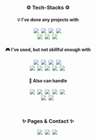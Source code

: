 <!-- Tech Stack Section -->
<h3 align='center'>⚙ Tech-Stacks ⚙</h3>
<h4 align='center'>💡 I've done any projects with</h4>
<p align='center'>
<!-- Lang. -->
  <!-- Python -->
  <img src="https://img.shields.io/badge/Python-3766AB?style=flat-square&logo=Python&logoColor=white"/></a>&nbsp
  <!-- HTML -->
  <img src="https://img.shields.io/badge/HTML-E34F26?style=flat-square&logo=HTML5&logoColor=white"/></a>&nbsp
  <!-- CSS -->
  <img src="https://img.shields.io/badge/CSS-1572B6?style=flat-square&logo=CSS3&logoColor=white"/></a>&nbsp
  <!-- JavaScript -->
  <img src="https://img.shields.io/badge/JavaScript-F7DF1E?style=flat-square&logo=JavaScript&logoColor=white"/></a>&nbsp
  <br>
<!-- Lib. / Frmaeworks / Tools -->
  <!-- Git -->
  <img src="https://img.shields.io/badge/Git-F05032?style=flat-square&logo=Git&logoColor=white"/></a>&nbsp
  <!-- GitHub -->
  <img src="https://img.shields.io/badge/GitHub-181717?style=flat-square&logo=GitHub&logoColor=white"/></a>&nbsp
  <!-- Notion -->
  <img src="https://img.shields.io/badge/Notion-000000?style=flat-square&logo=Notion&logoColor=white"/></a>&nbsp
</p>

<h4 align='center'>🎮 I've used, but not skillful enough with</h4>
<p align='center'>
<!-- Lang. -->
  <!-- Dart -->
  <img src="https://img.shields.io/badge/Dart-0175C2?style=flat-square&logo=Dart&logoColor=white"/></a>&nbsp
  <!-- Go -->
  <img src="https://img.shields.io/badge/Go-00ADD8?style=flat-square&logo=Go&logoColor=white"/></a>&nbsp
  <!-- JAVA -->
  <img src="https://img.shields.io/badge/Java-007396?style=flat-square&logo=JAVA&logoColor=white"/></a>&nbsp
  <!-- Kotlin -->
  <img src="https://img.shields.io/badge/Kotlin-7F52FF?style=flat-square&logo=Kotlin&logoColor=white"/></a>&nbsp
  <br>
<!-- Lib. / Frmaeworks / Tools -->
  <!-- AWS -->
  <img src="https://img.shields.io/badge/AmazonAWS-232F3E?style=flat-square&logo=AmazonAWS&logoColor=white"/></a>&nbsp
  <!-- Flutter -->
  <img src="https://img.shields.io/badge/Flutter-02569B?style=flat-square&logo=Flutter&logoColor=white"/></a>&nbsp
  <!-- NumPy -->
  <img src="https://img.shields.io/badge/NumPy-013243?style=flat-square&logo=NumPy&logoColor=white"/></a>&nbsp
  <!-- pandas -->
  <img src="https://img.shields.io/badge/pandas-150458?style=flat-square&logo=pandas&logoColor=white"/></a>&nbsp
  <!-- SQLite -->
  <img src="https://img.shields.io/badge/SQLite-003B57?style=flat-square&logo=SQLite&logoColor=white"/></a>&nbsp
</p>

<h4 align='center'>🔎 Also can handle</h4>
<p align='center'>
<!-- Adobe -->
  <!-- Adobe Ps -->
  <img src="https://img.shields.io/badge/Photoshop-31A8FF?style=flat-square&logo=AdobePhotoshop&logoColor=white"/></a>&nbsp
  <!-- Adobe Ai -->
  <img src="https://img.shields.io/badge/Illustrator-FF9A00?style=flat-square&logo=AdobeIllustrator&logoColor=white"/></a>&nbsp
  <!-- Adobe Pr -->
  <img src="https://img.shields.io/badge/PremierePro-9999FF?style=flat-square&logo=AdobePremierePro&logoColor=white"/></a>&nbsp
  <!-- Adobe Ae -->
  <img src="https://img.shields.io/badge/AfterEffects-9999FF?style=flat-square&logo=AdobeAfterEffects&logoColor=white"/></a>&nbsp
  <!-- Figma -->
  <img src="https://img.shields.io/badge/Figma-F24E1E?style=flat-square&logo=Figma&logoColor=white"/></a>&nbsp
  <br>
<!-- Machine Design Tools -->
  <!-- CAD -->
  <img src="https://img.shields.io/badge/CAD-000000?style=flat-square&logo=Autodesk&logoColor=white"/></a>&nbsp
  <!-- SOLIDWORKS -->
  <img src="https://img.shields.io/badge/SOLIDWORKS-FFFFFF?style=flat-square&logo=dassaultsystemes&logoColor=red"/></a>&nbsp
</p>

<br>

<!-- Personal Pages & Contact -->
<h3 align='center'>✨ Pages & Contact ✨</h3>
<div align="center" style="text-align:center">
  <!-- Velog -->
  <a href="https://velog.io/@mintcat"><img src="https://img.shields.io/badge/Velog-20C997?style=for-the-badge&logo=Velog&logoColor=white"/></a>&nbsp
  <!-- Notion -->
  <a href="https://dusty-range-725.notion.site/MintCat98-48ba6b85b6a7434599a9ce1da6c8f355"><img src="https://img.shields.io/badge/Notion-000000?style=for-the-badge&logo=Notion&logoColor=white"/></a>&nbsp
  <!-- Contact -->
  <a href="mailto:presidentmc9898@gmail.com"><img src="https://img.shields.io/badge/Gmail-EA4335?style=for-the-badge&logo=Gmail&logoColor=white"/></a>&nbsp
</div>
